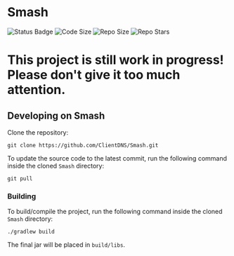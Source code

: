 # Smash

![Status Badge](https://img.shields.io/github/actions/workflow/status/ClientDNS/Smash/build.yml?branch=master&style=for-the-badge)
![Code Size](https://img.shields.io/github/languages/code-size/ClientDNS/Smash?style=for-the-badge)
![Repo Size](https://img.shields.io/github/repo-size/ClientDNS/Smash?style=for-the-badge)
![Repo Stars](https://img.shields.io/github/stars/ClientDNS/Smash?style=for-the-badge)

# This project is still work in progress! <br>Please don't give it too much attention.</br>

## Developing on Smash

Clone the repository:

```shell
git clone https://github.com/ClientDNS/Smash.git
```

To update the source code to the latest commit, run the following command inside the cloned `Smash` directory:

```shell
git pull
```

### Building

To build/compile the project, run the following command inside the cloned `Smash` directory:

```shell
./gradlew build
```

The final jar will be placed in `build/libs`.
